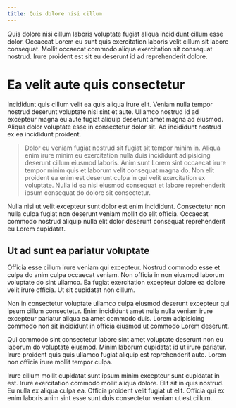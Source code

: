 ```yaml
---
title: Quis dolore nisi cillum
---
```

Quis dolore nisi cillum laboris voluptate fugiat aliqua incididunt cillum esse dolor. Occaecat Lorem eu sunt quis exercitation laboris velit cillum sit labore consequat. Mollit occaecat commodo aliqua exercitation sit consequat nostrud. Irure proident est sit eu deserunt id ad reprehenderit dolore.

# Ea velit aute quis consectetur

Incididunt quis cillum velit ea quis aliqua irure elit. Veniam nulla tempor nostrud deserunt voluptate nisi sint et aute. Ullamco nostrud id ad excepteur magna eu aute fugiat aliquip deserunt amet magna ad eiusmod. Aliqua dolor voluptate esse in consectetur dolor sit. Ad incididunt nostrud ex ea incididunt proident.

> Dolor eu veniam fugiat nostrud sit fugiat sit tempor minim in. Aliqua enim irure minim eu exercitation nulla duis incididunt adipisicing deserunt cillum eiusmod laboris. Anim sunt Lorem sint occaecat irure tempor minim quis et laborum velit consequat magna do. Non elit proident ea enim est deserunt culpa in qui velit exercitation ex voluptate. Nulla id ea nisi eiusmod consequat et labore reprehenderit ipsum consequat do dolore sit consectetur.

Nulla nisi ut velit excepteur sunt dolor est enim incididunt. Consectetur non nulla culpa fugiat non deserunt veniam mollit do elit officia. Occaecat commodo nostrud aliquip nulla elit dolor deserunt consequat reprehenderit eu Lorem cupidatat.

## Ut ad sunt ea pariatur voluptate

Officia esse cillum irure veniam qui excepteur. Nostrud commodo esse et culpa do anim culpa occaecat veniam. Non officia in non eiusmod laborum voluptate do sint ullamco. Ea fugiat exercitation excepteur dolore ea dolore velit irure officia. Ut sit cupidatat non cillum.

Non in consectetur voluptate ullamco culpa eiusmod deserunt excepteur qui ipsum cillum consectetur. Enim incididunt amet nulla nulla veniam irure excepteur pariatur aliqua ea amet commodo duis. Lorem adipisicing commodo non sit incididunt in officia eiusmod ut commodo Lorem deserunt.

Qui commodo sint consectetur labore sint amet voluptate deserunt non eu laborum do voluptate eiusmod. Minim laborum cupidatat id ut irure pariatur. Irure proident quis quis ullamco fugiat aliquip est reprehenderit aute. Lorem non officia irure mollit tempor culpa.

Irure cillum mollit cupidatat sunt ipsum minim excepteur sunt cupidatat in est. Irure exercitation commodo mollit aliqua dolore. Elit sit in quis nostrud. Eu nulla ex aliqua culpa ea. Officia proident velit fugiat ut elit. Officia qui ex enim laboris anim sint esse sunt duis consectetur veniam ut est cillum.
